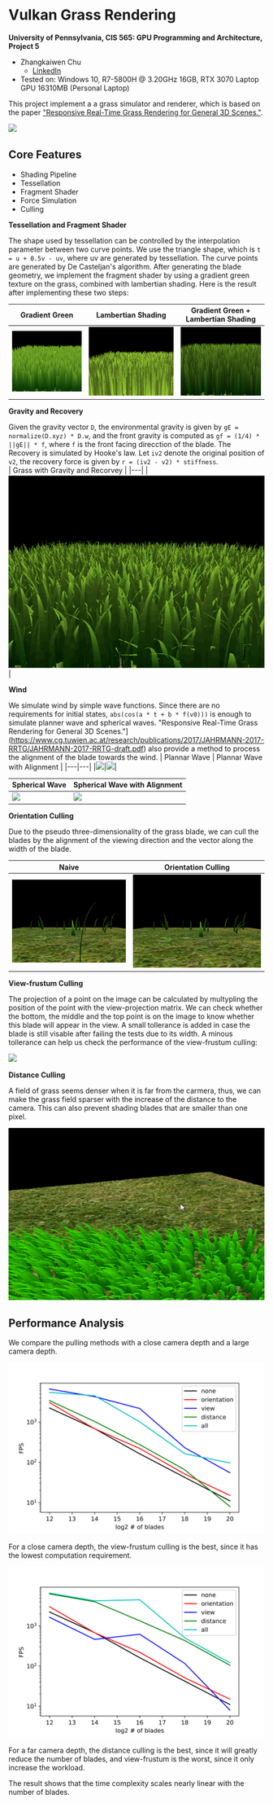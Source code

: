 Vulkan Grass Rendering
==================================

**University of Pennsylvania, CIS 565: GPU Programming and Architecture, Project 5**

* Zhangkaiwen Chu
  * [LinkedIn](https://www.linkedin.com/in/zhangkaiwen-chu-b53060225/)
* Tested on: Windows 10, R7-5800H @ 3.20GHz 16GB, RTX 3070 Laptop GPU 16310MB (Personal Laptop)

This project implement a a grass simulator and renderer, which is based on the paper ["Responsive Real-Time Grass Rendering for General 3D Scenes."](https://www.cg.tuwien.ac.at/research/publications/2017/JAHRMANN-2017-RRTG/JAHRMANN-2017-RRTG-draft.pdf). 

![](img/final.gif)

## Core Features
* Shading Pipeline
* Tessellation
* Fragment Shader
* Force Simulation
* Culling

**Tessellation and Fragment Shader**

The shape used by tessellation can be controlled by the interpolation parameter between two curve points. We use the triangle shape, which is `t = u + 0.5v - uv`, where uv are generated by tessellation. The curve points are generated by De Casteljan's algorithm. After generating the blade geometry, we implement the fragment shader by using a gradient green texture on the grass, combined with lambertian shading. Here is the result after implementing these two steps:

| Gradient Green | Lambertian Shading | Gradient Green + Lambertian Shading |
|---|---|---|
|![](img/gradient.png)|![](img/lambertian.png)|![](img/both.png)

**Gravity and Recovery**

Given the gravity vector `D`, the environmental gravity is given by `gE = normalize(D.xyz) * D.w`, and the front gravity is computed as `gf = (1/4) * ||gE|| * f`, where `f` is the front facing direcction of the blade. The Recovery is simulated by Hooke's law. Let `iv2` denote the original position of `v2`, the recovery force is given by `r = (iv2 - v2) * stiffness`.  
| Grass with Gravity and Recorvey | 
|---|
|![](img/gr.gif)|

**Wind**

We simulate wind by simple wave functions. Since there are no requirements for initial states, `abs(cos(a * t + b * f(v0)))` is enough to simulate planner wave and spherical waves. "Responsive Real-Time Grass Rendering for General 3D Scenes."](https://www.cg.tuwien.ac.at/research/publications/2017/JAHRMANN-2017-RRTG/JAHRMANN-2017-RRTG-draft.pdf) also provide a method to process the alignment of the blade towards the wind.
| Plannar Wave | Plannar Wave with Alignment |
|---|---|
|![](img/plannar.gif)|![](img/plannar_alignment.gif)|

| Spherical Wave | Spherical Wave with Alignment |
|---|---|
|![](img/spherical.gif)|![](img/spherical_alignmenr.gif)|

**Orientation Culling**

Due to the pseudo three-dimensionality of the grass blade, we can cull the blades by the alignment of the viewing direction and the vector along the width of the blade. 

| Naive | Orientation Culling|
|---|---|
|![](img/orientation_naive.png)|![](img/orientation.png)|

**View-frustum Culling**

The projection of a point on the image can be calculated by multypling the position of the point with the view-projection matrix. We can check whether the bottom, the middle and the top point is on the image to know whether this blade will appear in the view. A small tollerance is added in case the blade is still visable after failing the tests due to its width. A minous tollerance can help us check the performance of the view-frustum culling:

![](img/view.gif)

**Distance Culling**

A field of grass seems denser when it is far from the carmera, thus, we can make the grass field sparser with the increase of the distance to the camera. This can also prevent shading blades that are smaller than one pixel.

![](img/distance.gif)

## Performance Analysis
We compare the pulling methods with a close camera depth and a large camera depth.

![](img/1.png)

For a close camera depth, the view-frustum culling is the best, since it has the lowest computation requirement.

![](img/2.png)

For a far camera depth, the distance culling is the best, since it will greatly reduce the number of blades, and view-frustum is the worst, since it only increase the workload.

The result shows that the time complexity scales nearly linear with the number of blades.